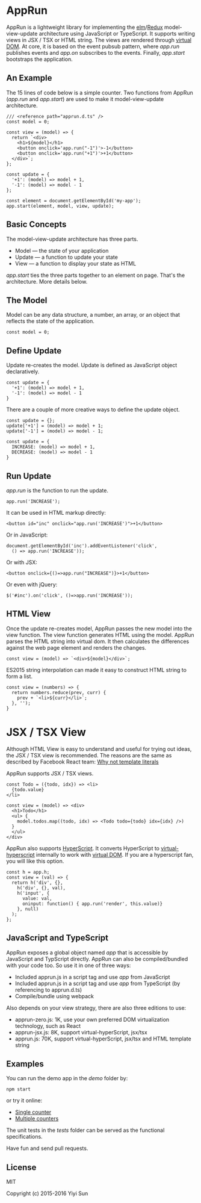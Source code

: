 # AppRun

AppRun is a lightweight library for implementing the [elm](http://elm-lang.org/)/[Redux](http://redux.js.org/)
model-view-update architecture using JavaScript or TypeScript.
It supports writing views in JSX / TSX or HTML string. The views
are rendered through [virtual DOM](https://github.com/Matt-Esch/virtual-dom).
At core, it is based on the event pubsub pattern, where _app.run_ publishes events and _app.on_ subscribes to the events.
Finally, _app.start_ bootstraps the application.

## An Example

The 15 lines of code below is a simple counter. Two functions from AppRun
(_app.run_ and _app.start_) are used to make it model-view-update architecture.
```
/// <reference path="apprun.d.ts" />
const model = 0;

const view = (model) => {
  return `<div>
    <h1>${model}</h1>
    <button onclick='app.run("-1")'>-1</button>
    <button onclick='app.run("+1")'>+1</button>
  </div>`;
};

const update = {
  '+1': (model) => model + 1,
  '-1': (model) => model - 1
};

const element = document.getElementById('my-app');
app.start(element, model, view, update);
```

## Basic Concepts

The model-view-update architecture has three parts.

* Model — the state of your application
* Update — a function to update your state
* View — a function to display your state as HTML

_app.start_ ties the three parts together to an element on page. That's the architecture. More details below.

## The Model

Model can be any data structure, a number, an array, or an object that reflects
the state of the application.
```
const model = 0;
```

## Define Update

Update re-creates the model. Update is defined as JavaScript object declaratively.
```
const update = {
  '+1': (model) => model + 1,
  '-1': (model) => model - 1
}
```
There are a couple of more creative ways to define the update object.

```
const update = {};
update['+1'] = (model) => model + 1;
update['-1'] = (model) => model - 1;
```
```
const update = {
  INCREASE: (model) => model + 1,
  DECREASE: (model) => model - 1
}
```
## Run Update

_app.run_ is the function to run the update.
```
app.run('INCREASE');
```
It can be used in HTML markup directly:
```
<button id="inc" onclick="app.run('INCREASE')">+1</button>
```
Or in JavaScript:
```
document.getElementById('inc').addEventListener('click',
  () => app.run('INCREASE'));
```
Or with JSX:
```
<button onclick={()=>app.run("INCREASE")}>+1</button>
```
Or even with jQuery:
```
$('#inc').on('click', ()=>app.run('INCREASE'));
```

## HTML View

Once the update re-creates model, AppRun passes the new model into the view function.
The view function generates HTML using the model. AppRun parses the HTML string into
virtual dom. It then calculates the differences against the web page element and renders the changes.

```
const view = (model) => `<div>${model}</div>`;
```
ES2015 string interpolation can made it easy to construct HTML string to form a list.
```
const view = (numbers) => {
  return numbers.reduce(prev, curr) {
    prev + `<li>${curr}</li>`;
  }, '');
}
```

# JSX / TSX View

Although HTML View is easy to understand and useful for trying out ideas, the JSX / TSX view is
recommended. The reasons are the same as described by Facebook React team:
[Why not template literals](http://facebook.github.io/jsx/#why-not-template-literals)

AppRun supports JSX / TSX views.

```
const Todo = ({todo, idx}) => <li>
  {todo.value}
</li>

const view = (model) => <div>
  <h1>Todo</h1>
  <ul> {
    model.todos.map((todo, idx) => <Todo todo={todo} idx={idx} />)
  }
  </ul>
</div>

```

AppRun also supports [HyperScript](https://github.com/dominictarr/hyperscript).
It converts HyperScript to [virtual-hyperscript](https://github.com/Matt-Esch/virtual-dom/blob/master/virtual-hyperscript/README.md)
internally to work with [virtual DOM](https://github.com/Matt-Esch/virtual-dom).
If you are a hyperscript fan, you will like this option.

```
const h = app.h;
const view = (val) => {
  return h('div', {},
    h('div', {}, val),
    h('input', {
      value: val,
      oninput: function() { app.run('render', this.value)}
    }, null)
  );
};
```

## JavaScript and TypeScript

AppRun exposes a global object named _app_ that is accessible by JavaScript and TypScript directly.
AppRun can also be compiled/bundled with your code too. So use it in one of three ways:

* Included apprun.js in a script tag and use _app_ from JavaScript
* Included apprun.js in a script tag and use _app_ from TypeScript (by referencing to apprun.d.ts)
* Compile/bundle using webpack

Also depends on your view strategy, there are also three editions to use:

* apprun-zero.js: 1K, use your own preferred DOM virtualization technology, such as React
* apprun-jsx.js: 8K, support virtual-hyperScript, jsx/tsx
* apprun.js: 70K, support virtual-hyperScript, jsx/tsx and HTML template string

## Examples

You can run the demo app in the _demo_ folder by:
```
npm start
```
or try it online:

* [Single counter](https://jsfiddle.net/ap1kgyeb/)
* [Multiple counters](https://jsfiddle.net/ap1kgyeb/1/)

The unit tests in the _tests_ folder can be served as the functional specifications.

Have fun and send pull requests.

## License

MIT

Copyright (c) 2015-2016 Yiyi Sun